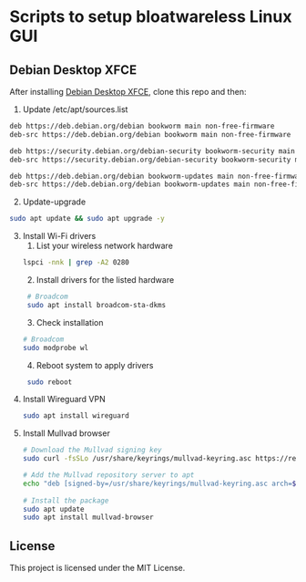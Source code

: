# Scripts to setup bloatwareless Linux GUI

## Debian Desktop XFCE

After installing [Debian Desktop XFCE](https://cdimage.debian.org/debian-cd/current/amd64/iso-dvd/), clone this repo and then:

1. Update /etc/apt/sources.list
```bash
deb https://deb.debian.org/debian bookworm main non-free-firmware
deb-src https://deb.debian.org/debian bookworm main non-free-firmware

deb https://security.debian.org/debian-security bookworm-security main non-free-firmware
deb-src https://security.debian.org/debian-security bookworm-security main non-free-firmware

deb https://deb.debian.org/debian bookworm-updates main non-free-firmware
deb-src https://deb.debian.org/debian bookworm-updates main non-free-firmware
```
2. Update-upgrade
```bash
sudo apt update && sudo apt upgrade -y
```
3. Install Wi-Fi drivers
    1. List your wireless network hardware
    ```bash
    lspci -nnk | grep -A2 0280
    ```
    2. Install drivers for the listed hardware
   ```bash
    # Broadcom
    sudo apt install broadcom-sta-dkms
    ```
    3. Check installation
    ```bash
    # Broadcom
    sudo modprobe wl
    ```
    4. Reboot system to apply drivers
   ```bash
    sudo reboot
    ```
4. Install Wireguard VPN
   ```bash
   sudo apt install wireguard
   ```
6. Install Mullvad browser
   ```bash
   # Download the Mullvad signing key
   sudo curl -fsSLo /usr/share/keyrings/mullvad-keyring.asc https://repository.mullvad.net/deb/mullvad-keyring.asc

   # Add the Mullvad repository server to apt
   echo "deb [signed-by=/usr/share/keyrings/mullvad-keyring.asc arch=$( dpkg --print-architecture )] https://repository.mullvad.net/deb/stable $(lsb_release -cs) main" | sudo tee /etc/apt/sources.list.d/mullvad.list
    
   # Install the package
   sudo apt update
   sudo apt install mullvad-browser
   ```
## License
This project is licensed under the MIT License.

